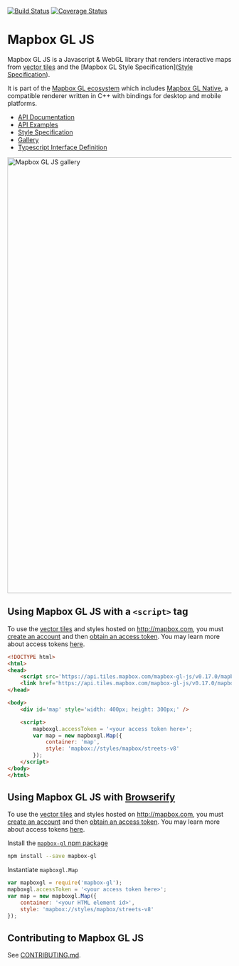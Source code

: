 [![Build Status](https://circleci.com/gh/mapbox/mapbox-gl-js.svg?style=svg)](https://circleci.com/gh/mapbox/mapbox-gl-js) [![Coverage Status](https://coveralls.io/repos/github/mapbox/mapbox-gl-js/badge.svg?branch=master)](https://coveralls.io/github/mapbox/mapbox-gl-js?branch=master)

# Mapbox GL JS

Mapbox GL JS is a Javascript & WebGL library that renders interactive maps from [vector tiles](https://www.mapbox.com/blog/vector-tiles/) and the [Mapbox GL Style Specification]([Style Specification](https://www.mapbox.com/mapbox-gl-style-spec)).

It is part of the [Mapbox GL ecosystem](https://github.com/mapbox/mapbox-gl) which includes [Mapbox GL Native](https://www.mapbox.com/mapbox-gl-native), a compatible renderer written in C++ with bindings for desktop and mobile platforms.

- [API Documentation](https://www.mapbox.com/mapbox-gl-js/api)
- [API Examples](https://www.mapbox.com/mapbox-gl-js/examples/)
- [Style Specification](https://www.mapbox.com/mapbox-gl-style-spec)
- [Gallery](https://www.mapbox.com/gallery/)
- [Typescript Interface Definition](https://github.com/Smartrak/mapbox-gl-js-typescript)

[<img width="981" alt="Mapbox GL JS gallery" src="https://cloud.githubusercontent.com/assets/281306/14547142/a3c98294-025f-11e6-92f4-d6b0f50c8e89.png">](https://www.mapbox.com/gallery/)

## Using Mapbox GL JS with a `<script>` tag

To use the [vector tiles](https://www.mapbox.com/maps/) and styles hosted on http://mapbox.com, you must [create an account](https://www.mapbox.com/studio/signup/) and then [obtain an access token](https://www.mapbox.com/studio/account/tokens/). You may learn more about access tokens [here](https://www.mapbox.com/help/define-access-token/).

```html
<!DOCTYPE html>
<html>
<head>
    <script src='https://api.tiles.mapbox.com/mapbox-gl-js/v0.17.0/mapbox-gl.js'></script>
    <link href='https://api.tiles.mapbox.com/mapbox-gl-js/v0.17.0/mapbox-gl.css' rel='stylesheet' />
</head>

<body>
    <div id='map' style='width: 400px; height: 300px;' />

    <script>
        mapboxgl.accessToken = '<your access token here>';
        var map = new mapboxgl.Map({
            container: 'map',
            style: 'mapbox://styles/mapbox/streets-v8'
        });
    </script>
</body>
</html>
```

## Using Mapbox GL JS with [Browserify](http://browserify.org/)

To use the [vector tiles](https://www.mapbox.com/maps/) and styles hosted on http://mapbox.com, you must [create an account](https://www.mapbox.com/studio/signup/) and then [obtain an access token](https://www.mapbox.com/studio/account/tokens/). You may learn more about access tokens [here](https://www.mapbox.com/help/define-access-token/).

Install the [`mapbox-gl` npm package](https://www.npmjs.com/package/mapbox-gl)

```bash
npm install --save mapbox-gl
```

Instantiate `mapboxgl.Map`

```js
var mapboxgl = require('mapbox-gl');
mapboxgl.accessToken = '<your access token here>';
var map = new mapboxgl.Map({
    container: '<your HTML element id>',
    style: 'mapbox://styles/mapbox/streets-v8'
});
```

## Contributing to Mapbox GL JS

See [CONTRIBUTING.md](https://github.com/mapbox/mapbox-gl-js/blob/master/CONTRIBUTING.md).
